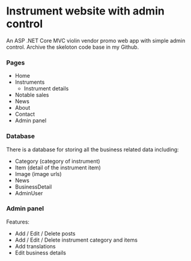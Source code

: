 # Instrument website with admin control

An ASP .NET Core MVC violin vendor promo web app with simple admin control. Archive the skeloton code base in my Github. 

### Pages
- Home
- Instruments
    - Instrument details
- Notable sales
- News
- About
- Contact
- Admin panel

### Database
There is a database for storing all the business related data including:
 - Category (category of instrument)
 - Item (detail of the instrument item)
 - Image (image urls)
 - News
 - BusinessDetail
 - AdminUser

### Admin panel
Features:
- Add / Edit / Delete posts
- Add / Edit / Delete instrument category and items
- Add translations
- Edit business details
